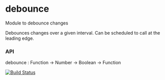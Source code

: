 # debounce
Module to debounce changes

Debounces changes over a given interval. Can be scheduled to call
at the leading edge.

### API

debounce : Function -> Number -> Boolean -> Function

[![Build Status](https://travis-ci.org/intel-hpdd/debounce.svg?branch=master)](https://travis-ci.org/intel-hpdd/debounce)
